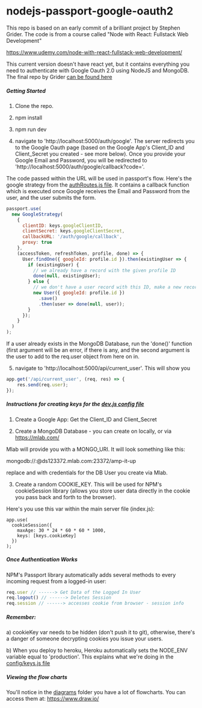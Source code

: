 # nodejs-passport-google-oauth2

This repo is based on an early commit of a brilliant project by Stephen Grider. The code is from a course called "Node with React: Fullstack Web Development"

https://www.udemy.com/node-with-react-fullstack-web-development/

This current version doesn't have react yet, but it contains everything you need to authenticate with Google Oauth 2.0 using NodeJS and MongoDB. The final repo by Grider <a href="https://github.com/StephenGrider/FullstackReactCode/tree/master/server">can be found here</a>

<h5>Getting Started</h5>

1. Clone the repo.

2. npm install

3. npm run dev

4. navigate to 'http://localhost:5000/auth/google'. The server redirects you to the Google Oauth page (based on the Google App's Client_ID and Client_Secret you created - see more below). Once you provide your Google Email and Password, you will be redirected to 'http://localhost:5000/auth/google/callback?code='.

The code passed within the URL will be used in passport's flow. Here's the google strategy from the <a href="services/passport.js">authRoutes.js file</a>. It contains a callback function which is executed once Google receives the Email and Password from the user, and the user submits the form.

```javascript
passport.use(
  new GoogleStrategy(
    {
      clientID: keys.googleClientID,
      clientSecret: keys.googleClientSecret,
      callbackURL: '/auth/google/callback',
      proxy: true
    },
    (accessToken, refreshToken, profile, done) => {
      User.findOne({ googleId: profile.id }).then(existingUser => {
        if (existingUser) {
          // we already have a record with the given profile ID
          done(null, existingUser);
        } else {
          // we don't have a user record with this ID, make a new record!
          new User({ googleId: profile.id })
            .save()
            .then(user => done(null, user));
        }
      });
    }
  )
);
```

If a user already exists in the MongoDB Database, run the 'done()' function (first argument will be an error, if there is any, and the second argument is the user to add to the req.user object from here on in.

5. navigate to 'http://localhost:5000/api/current_user'. This will show you

```javascript
app.get('/api/current_user', (req, res) => {
    res.send(req.user);
});
```


<h5>Instructions for creating keys for the <a href="config/dev.js">dev.js config file</a></h5>

1. Create a Google App: Get the Client_ID and Client_Secret

2. Create a MongoDB Database - you can create on locally, or via https://mlab.com/ 

Mlab will provide you with a MONGO_URI. It will look something like this:

mongodb://<dbuser>:<dbpassword>@ds123372.mlab.com:23372/amp-it-up

replace <dbuser> and <dbpassword> with credentials for the DB User you create via Mlab.

3. Create a random COOKIE_KEY. This will be used for NPM's cookieSession library (allows you store user data directly in the cookie you pass back and forth to the browser).

Here's you use this var within the main server file (index.js):

```
app.use(
  cookieSession({
    maxAge: 30 * 24 * 60 * 60 * 1000,
    keys: [keys.cookieKey]
  })
);
```

<h5>Once Authentication Works</h5>

NPM's Passport library automatically adds several methods to every incoming request from a logged-in user:

```javascript
req.user // ------> Get Data of the Logged In User
req.logout() // ------> Deletes Session
req.session // ------> accesses cookie from browser - session info
```

<h5>Remember:</h5>

a) cookieKey var needs to be hidden (don't push it to git), otherwise, there's a danger of someone decrypting cookies you issue your users.

b) When you deploy to heroku, Heroku automatically sets the NODE_ENV variable equal to 'production'. This explains what we're doing in the <a href="config/keys.js">config/keys.js file</a>


<h5>Viewing the flow charts</h5>

You'll notice in the <a href="diagrams">diagrams</a> folder you have a lot of flowcharts. You can access them at: https://www.draw.io/
